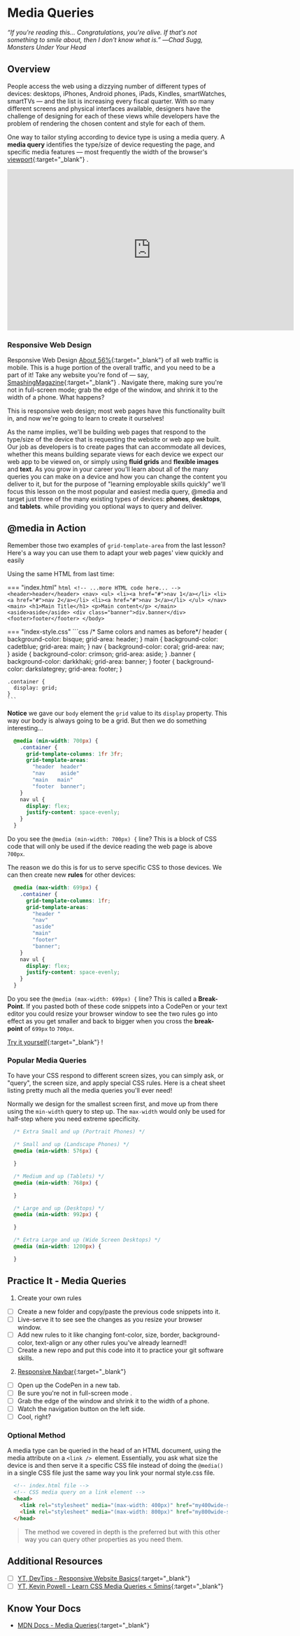# Media Queries

*“If you're reading this... Congratulations, you're alive. If that's not something to smile about, then I don't know what is.” ―Chad Sugg, Monsters Under Your Head*

## Overview

People access the web using a dizzying number of different types of devices: desktops, iPhones, Android phones, iPads, Kindles, smartWatches, smartTVs — and the list is increasing every fiscal quarter. With so many different screens and physical interfaces available, designers have the challenge of designing for each of these views while developers have the problem of rendering the chosen content and style for each of them.

One way to tailor styling according to device type is using a media query. A **media query** identifies the type/size of device requesting the page, and specific media features — most frequently the width of the browser's [viewport](https://developer.mozilla.org/en-US/docs/Glossary/Viewport){:target="_blank"} .

<iframe src="https://player.vimeo.com/video/393460619" width="655" height="368" frameborder="0" allow="autoplay; fullscreen; picture-in-picture" allowfullscreen></iframe>

### Responsive Web Design

Responsive Web Design
[About 56%](https://marketingland.com/mobile-top-sites-165725){:target="_blank"} of all web traffic is mobile. This is a huge portion of the overall traffic, and you need to be a part of it! Take any website you're fond of — say, [SmashingMagazine](https://www.smashingmagazine.com/2013/05/the-state-of-responsive-web-design/){:target="_blank"} . Navigate there, making sure you're not in full-screen mode; grab the edge of the window, and shrink it to the width of a phone. What happens?

This is responsive web design; most web pages have this functionality built in, and now we're going to learn to create it ourselves!

As the name implies, we'll be building web pages that respond to the type/size of the device that is requesting the website or web app we built. Our job as developers is to create pages that can accommodate all devices, whether this means building separate views for each device we expect our web app to be viewed on, or simply using **fluid grids** and **flexible images** and **text**. As you grow in your career you'll learn about all of the many queries you can make on a device and how you can change the content you deliver to it, but for the purpose of "learning employable skills quickly" we'll focus this lesson on the most popular and easiest media query, @media and target just three of the many existing types of devices: **phones**, **desktops**, and **tablets**. while providing you optional ways to query and deliver.

## @media in Action

Remember those two examples of `grid-template-area` from the last lesson? Here's a way you can use them to adapt your web pages' view quickly and easily

Using the same HTML from last time:

=== "index.html"
    ```html
    <!-- ...more HTML code here... -->
      <header>header</header>
      <nav>
        <ul>
          <li><a href="#">nav 1</a></li>
          <li><a href="#">nav 2</a></li>
          <li><a href="#">nav 3</a></li>
        </ul>
      </nav>
      <main>
        <h1>Main Title</h1>
        <p>Main content</p>
      </main>
      <aside>aside</aside>
      <div class="banner">div.banner</div>
      <footer>footer</footer>
    </body>
    ```

=== "index-style.css"
    ```css
    /* Same colors and names as before*/
    header {
      background-color: bisque;
      grid-area: header;
    }
    main {
      background-color: cadetblue;
      grid-area: main;
    }
    nav {
      background-color: coral;
      grid-area: nav;
    }
    aside {
      background-color: crimson;
      grid-area: aside;
    }
    .banner {
      background-color: darkkhaki;
      grid-area: banner;
    }
    footer {
      background-color: darkslategrey;
      grid-area: footer;
    }

    .container {
      display: grid;
    }
    ```

**Notice** we gave our `body` element the `grid` value to its `display` property. This way our body is always going to be a grid. But then we do something interesting...

```css
  @media (min-width: 700px) {
    .container {
      grid-template-columns: 1fr 3fr;
      grid-template-areas:
        "header  header"
        "nav     aside"
        "main   main"
        "footer  banner";
    }
    nav ul {
      display: flex;
      justify-content: space-evenly;
    }
  }
```

Do you see the `@media (min-width: 700px) {` line? This is a block of CSS code that will only be used if the device reading the web page is above `700px`.

The reason we do this is for us to serve specific CSS to those devices. We can then create new **rules** for other devices:

```css
  @media (max-width: 699px) {
    .container {
      grid-template-columns: 1fr;
      grid-template-areas:
        "header "
        "nav"
        "aside"
        "main"
        "footer"
        "banner";
    }
    nav ul {
      display: flex;
      justify-content: space-evenly;
    }
  }
```

Do you see the `@media (max-width: 699px) {` line? This is called a **Break-Point**. If you pasted both of these code snippets into a CodePen or your text editor you could resize your browser window to see the two rules go into effect as you get smaller and back to bigger when you cross the **break-point** of `699px` to `700px`.

[Try it yourself](https://replit.com){:target="_blank"} !

### Popular Media Queries

To have your CSS respond to different screen sizes, you can simply ask, or "query", the screen size, and apply special CSS rules. Here is a cheat sheet listing pretty much all the media queries you'll ever need!

Normally we design for the smallest screen first, and move up from there using the `min-width` query to step up. The `max-width` would only be used for half-step where you need extreme specificity.

```css
  /* Extra Small and up (Portrait Phones) */

  /* Small and up (Landscape Phones) */
  @media (min-width: 576px) {

  }

  /* Medium and up (Tablets) */
  @media (min-width: 768px) {

  }

  /* Large and up (Desktops) */
  @media (min-width: 992px) {

  }

  /* Extra Large and up (Wide Screen Desktops) */
  @media (min-width: 1200px) {

  }
```

## Practice It - Media Queries

1. Create your own rules

- [ ] Create a new folder and copy/paste the previous code snippets into it.
- [ ] Live-serve it to see see the changes as you resize your browser window.
- [ ] Add new rules to it like changing font-color, size, border, background-color, text-align or any other rules you've already learned!!
- [ ] Create a new repo and put this code into it to practice your git software skills.

2. [Responsive Navbar](https://codepen.io/hipperger/pen/MPQBje/){:target="_blank"}

- [ ] Open up the CodePen in a new tab.
- [ ] Be sure you're not in full-screen mode .
- [ ] Grab the edge of the window and shrink it to the width of a phone.
- [ ] Watch the navigation button on the left side.
- [ ] Cool, right?

### Optional Method

A media type can be queried in the head of an HTML document, using the media attribute on a `<link /> `element. Essentially, you ask what size the device is and then serve it a specific CSS file instead of doing the `@media()` in a single CSS file just the same way you link your normal style.css file.

```html
  <!-- index.html file -->
  <!-- CSS media query on a link element -->
  <head>
    <link rel="stylesheet" media="(max-width: 400px)" href="my400wide-style.css" />
    <link rel="stylesheet" media="(max-width: 800px)" href="my800wide-style.css" />
  </head>
```

  > The method we covered in depth is the preferred but with this other way you can query other properties as you need them.

## Additional Resources

- [ ] [YT, DevTips - Responsive Website Basics](https://youtu.be/h3IdEqpjMvQ){:target="_blank"}
- [ ] [YT, Kevin Powell - Learn CSS Media Queries < 5mins](https://youtu.be/2KL-z9A56SQ){:target="_blank"}

<!-- [Try it yourself](https://replit.com)! -->

## Know Your Docs

* [MDN Docs - Media Queries](https://developer.mozilla.org/en-US/docs/Web/CSS/Media_Queries/Using_media_queries){:target="_blank"}

<!-- 
This ebook is created with Material-Mkdocs - https://github.com/squidfunk/mkdocs-material but below are quick references on how to create specific features:

**HOW TO MAKE A CODE FENCE:
```javascript

```

**HOW TO MAKE A TABLE:
| Method      | Description                          |
| ----------- | ------------------------------------ |
| `GET`       | Fetch resource                       |
| `PUT`       | Update resource |
| `DELETE`    | Delete resource |

**HOW TO CREATE A LINK:
- [ ] [LINK DESCRIPTION](<URL>){:target="_blank"}

**HOW TO DISPLAY AN IMAGE:
- [ ] ![<IMAGE-DESCRIPTION](./../images/<IMAGE-FILE-NAME>.png)

**HOW TO MAKE LINE NUMBERS:
    `line numbers`
:do you like 'em?

**HOW TO MAKE KEYBOARD KEYS:
++slash++
https://facelessuser.github.io/pymdown-extensions/extensions/keys/

**HOW TO MAKE AN ORDER LIST:
1. something...
1. something else...
1. something more...

**HOW TO MAKE AN UNORDERED LIST:
- something...
- something else...
- something more...

**HOW TO MAKE AN CHECKBOX LIST:
- [ ] something...
- [ ] something else...
- [ ] something more...

**HOW TO MAKE AN INDENTED NOTE:

  > NOTE: This is a note that will be highlighted and indented.

**HOW TO COPY A LESSON TEMPLATE ON THE CLI:
cp workspace/resources/templateFile.md docs/module-

**HOW TO SET THE WIDTH OF VIDEOS:
! height/width = 1.777 ---- width="655" height="368"

**HOW TO MAKE CODE FENCES/IMAGES WITH TABS:
=== "Javascript"

    ```javascript
      .
    ```

=== "Python"

  ```python
    .
  ```

=== "Example"
    ```console
      .
    ```

=== "Instructions"
    ```markdown
      .
    ```

=== "Result"
    ![PIC](./../images/pic.png)
-->